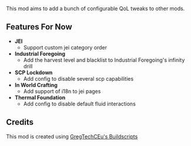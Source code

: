 This mod aims to add a bunch of configurable QoL tweaks to other mods.

## Features For Now
- **JEI**
  - Support custom jei category order
- **Industrial Foregoing**
  - Add the harvest level and blacklist to Industrial Foregoing's infinity drill
- **SCP Lockdown**
  - Add config to disable several scp capabilities
- **In World Crafting**
  - Add support of i18n to jei pages
- **Thermal Foundation**
  - Add config to disable default fluid interactions

## Credits
This mod is created using [GregTechCEu's Buildscripts](https://github.com/GregTechCEu/Buildscripts)
